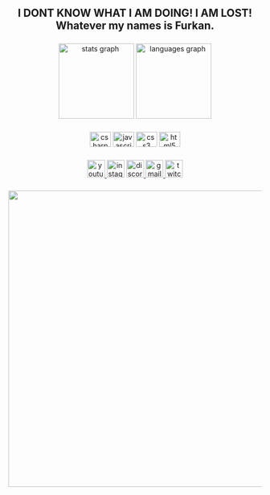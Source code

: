 <h2 align="center">I DONT KNOW WHAT I AM DOING! I AM LOST! Whatever my names is Furkan.</h2>

###

<div align="center">
  <img src="https://github-readme-stats.vercel.app/api?hide_title=false&hide_rank=false&show_icons=true&include_all_commits=true&count_private=true&disable_animations=false&theme=synthwave&locale=en&hide_border=true&custom_title=Stat Thingies&username=Demirdirek" height="150" alt="stats graph"  />
  <img src="https://github-readme-stats.vercel.app/api/top-langs?locale=en&hide_title=false&layout=compact&card_width=320&langs_count=4&theme=synthwave&hide_border=true&custom_title=H̴̯͓̣̘̣̠͋̄́̀͗̃̈͠Ė̸̱L̸̫͈̀̎̿̈̀̐̈́Ṗ̸̡̫̞͈͙͙̈́̔͘͜͜ ̶̺̥̳̱͚͙͙́̔̇͂̂̕ͅM̵̻̹͙̱̤͉̳̖̭̍ͅÉ̷̲̩̯̝͍̬̝́̍́&username=Demirdirek" height="150" alt="languages graph"  />
</div>

###

<div align="center">
  <img src="https://cdn.jsdelivr.net/gh/devicons/devicon/icons/csharp/csharp-original.svg" height="30" width="42" alt="csharp logo"  />
  <img src="https://cdn.jsdelivr.net/gh/devicons/devicon/icons/javascript/javascript-original.svg" height="30" width="42" alt="javascript logo"  />
  <img src="https://cdn.jsdelivr.net/gh/devicons/devicon/icons/css3/css3-original.svg" height="30" width="42" alt="css3 logo"  />
  <img src="https://cdn.jsdelivr.net/gh/devicons/devicon/icons/html5/html5-original.svg" height="30" width="42" alt="html5 logo"  />
</div>

###

<div align="center">
  <a href="https://www.youtube.com/channel/UCfK0MGJVyJwwOOKZS7O5XDw" target="_blank">
    <img src="https://img.shields.io/static/v1?message=Youtube&logo=youtube&label=&color=608b3b&logoColor=white&labelColor=&style=for-the-badge" height="35" alt="youtube logo"  />
  </a>
  <img src="https://img.shields.io/static/v1?message=Instagram&logo=instagram&label=&color=608b3b&logoColor=white&labelColor=&style=for-the-badge" height="35" alt="instagram logo"  />
  <a href="https://discordapp.com/users/116641817012862984" target="_blank">
    <img src="https://img.shields.io/static/v1?message=Discord&logo=discord&label=&color=608b3b&logoColor=white&labelColor=&style=for-the-badge" height="35" alt="discord logo"  />
  </a>
  <a href="ddirek71@gmail.com" target="_blank">
    <img src="https://img.shields.io/static/v1?message=Gmail&logo=gmail&label=&color=608b3b&logoColor=white&labelColor=&style=for-the-badge" height="35" alt="gmail logo"  />
  </a>
  <a href="https://www.twitch.tv/stmurloc" target="_blank">
    <img src="https://img.shields.io/static/v1?message=Twitch&logo=twitch&label=&color=608b3b&logoColor=white&labelColor=&style=for-the-badge" height="35" alt="twitch logo"  />
  </a>
</div>

###

<div align="center">
  <img height="590" src="https://i.imgflip.com/74h6dv.gif"  />
</div>

###

